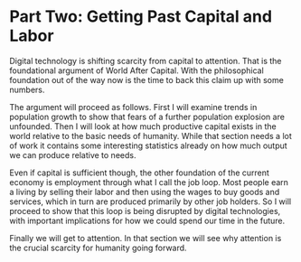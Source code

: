 # Part Two: Getting Past Capital and Labor

Digital technology is shifting scarcity from capital to attention. That is the foundational argument of World After Capital. With the philosophical foundation out of the way now is the time to back this claim up with some numbers.

The argument will proceed as follows. First I will examine trends in population growth to show that fears of a further population explosion are unfounded. Then I will look at how much productive capital exists in the world relative to the basic needs of humanity. While that section needs a lot of work it contains some interesting statistics already on how much output we can produce relative to needs.

Even if capital is sufficient though, the other foundation of the current economy is employment through what I call the job loop. Most people earn a living by selling their labor and then using the wages to buy goods and services, which in turn are produced primarily by other job holders. So I will proceed to show that this loop is being disrupted by digital technologies, with important implications for how we could spend our time in the future.

Finally we will get to attention. In that section we will see why attention is the crucial scarcity for humanity going forward.
